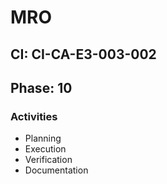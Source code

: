 # MRO

## CI: CI-CA-E3-003-002
## Phase: 10

### Activities
- Planning
- Execution
- Verification
- Documentation
